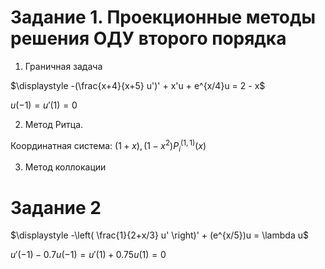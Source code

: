 # Задание 1. Проекционные методы решения ОДУ второго порядка

1) Граничная задача

$\displaystyle -(\frac{x+4}{x+5} u')' + x'u + e^{x/4}u = 2 - x$

$\displaystyle u(-1)=u'(1)=0$

2) Метод Ритца.

Координатная система: $(1+x), (1-x^2)P_i^{(1,1)}(x)$

3) Метод коллокации

# Задание 2

$\displaystyle -\left( \frac{1}{2+x/3} u' \right)' + (e^{x/5})u = \lambda u$

$\displaystyle u'(-1) - 0.7u(-1) = u'(1) + 0.75u(1) = 0$
